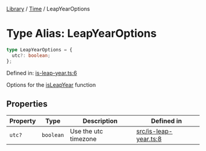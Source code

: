 <!-- markdownlint-disable -->
<!-- cspell: disable -->
[Library](../index.md) / [Time](./index.md) / LeapYearOptions

# Type Alias: LeapYearOptions

```ts
type LeapYearOptions = {
  utc?: boolean;
};
```

Defined in: [is-leap-year.ts:6](https://github.com/technobuddha/library/blob/main/src/is-leap-year.ts#L6)

Options for the [isLeapYear](isLeapYear.md) function

## Properties

| Property | Type | Description | Defined in |
| ------ | ------ | ------ | ------ |
| <a id="utc"></a> `utc?` | `boolean` | Use the utc timezone | [src/is-leap-year.ts:8](https://github.com/technobuddha/library/blob/main/src/is-leap-year.ts#L8) |

